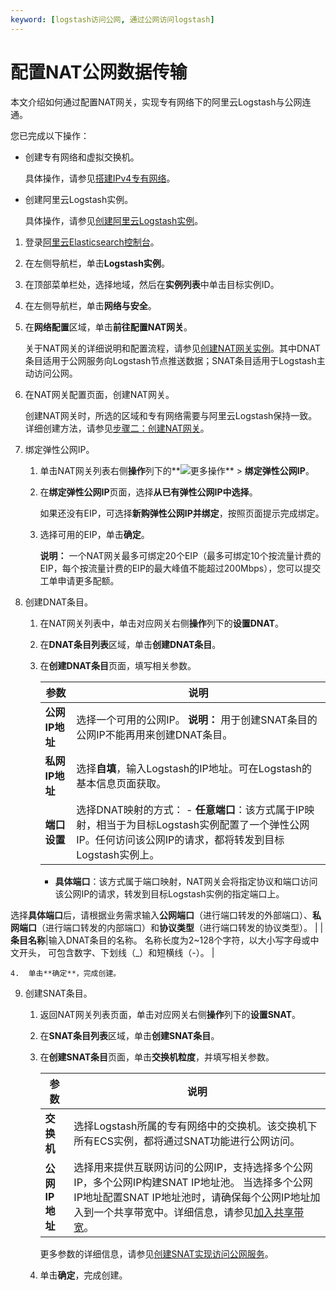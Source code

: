 ```yaml
---
keyword: [logstash访问公网, 通过公网访问logstash]
---
```


# 配置NAT公网数据传输

本文介绍如何通过配置NAT网关，实现专有网络下的阿里云Logstash与公网连通。

您已完成以下操作：

-   创建专有网络和虚拟交换机。

    具体操作，请参见[搭建IPv4专有网络](/intl.zh-CN/快速入门/搭建IPv4专有网络.md)。

-   创建阿里云Logstash实例。

    具体操作，请参见[创建阿里云Logstash实例](/intl.zh-CN/Logstash/快速入门/步骤一：创建实例/创建阿里云Logstash实例.md)。


1.  登录[阿里云Elasticsearch控制台](https://elasticsearch.console.aliyun.com/#/home)。

2.  在左侧导航栏，单击**Logstash实例**。

3.  在顶部菜单栏处，选择地域，然后在**实例列表**中单击目标实例ID。

4.  在左侧导航栏，单击**网络与安全**。

5.  在**网络配置**区域，单击**前往配置NAT网关**。

    关于NAT网关的详细说明和配置流程，请参见[创建NAT网关实例](/intl.zh-CN/控制台操作指南/创建NAT网关实例.md)。其中DNAT条目适用于公网服务向Logstash节点推送数据；SNAT条目适用于Logstash主动访问公网。

6.  在NAT网关配置页面，创建NAT网关。

    创建NAT网关时，所选的区域和专有网络需要与阿里云Logstash保持一致。详细创建方法，请参见[步骤二：创建NAT网关](/intl.zh-CN/快速入门/使用SNAT访问公网.md)。

7.  绑定弹性公网IP。

    1.  单击NAT网关列表右侧**操作**列下的**![更多操作](https://static-aliyun-doc.oss-accelerate.aliyuncs.com/assets/img/zh-CN/5026129951/p98649.png)** \> **绑定弹性公网IP**。

    2.  在**绑定弹性公网IP**页面，选择**从已有弹性公网IP中选择**。

        如果还没有EIP，可选择**新购弹性公网IP并绑定**，按照页面提示完成绑定。

    3.  选择可用的EIP，单击**确定**。

        **说明：** 一个NAT网关最多可绑定20个EIP（最多可绑定10个按流量计费的EIP，每个按流量计费的EIP的最大峰值不能超过200Mbps），您可以提交工单申请更多配额。

8.  创建DNAT条目。

    1.  在NAT网关列表中，单击对应网关右侧**操作**列下的**设置DNAT**。

    2.  在**DNAT条目列表**区域，单击**创建DNAT条目**。

    3.  在**创建DNAT条目**页面，填写相关参数。

        |参数|说明|
        |--|--|
        |**公网IP地址**|选择一个可用的公网IP。 **说明：** 用于创建SNAT条目的公网IP不能再用来创建DNAT条目。 |
        |**私网IP地址**|选择**自填**，输入Logstash的IP地址。可在Logstash的基本信息页面获取。|
        |**端口设置**|选择DNAT映射的方式：         -   **任意端口**：该方式属于IP映射，相当于为目标Logstash实例配置了一个弹性公网IP。任何访问该公网IP的请求，都将转发到目标Logstash实例上。
        -   **具体端口**：该方式属于端口映射，NAT网关会将指定协议和端口访问该公网IP的请求，转发到目标Logstash实例的指定端口上。

选择**具体端口**后，请根据业务需求输入**公网端口**（进行端口转发的外部端口）、**私网端口**（进行端口转发的内部端口）和**协议类型**（进行端口转发的协议类型）。 |
        |**条目名称**|输入DNAT条目的名称。 名称长度为2~128个字符，以大小写字母或中文开头， 可包含数字、下划线（\_）和短横线（-）。 |

    4.  单击**确定**，完成创建。

9.  创建SNAT条目。

    1.  返回NAT网关列表页面，单击对应网关右侧**操作**列下的**设置SNAT**。

    2.  在**SNAT条目列表**区域，单击**创建SNAT条目**。

    3.  在**创建SNAT条目**页面，单击**交换机粒度**，并填写相关参数。

        |参数|说明|
        |--|--|
        |**交换机**|选择Logstash所属的专有网络中的交换机。该交换机下所有ECS实例，都将通过SNAT功能进行公网访问。|
        |**公网IP地址**|选择用来提供互联网访问的公网IP，支持选择多个公网IP，多个公网IP构建SNAT IP地址池。 当选择多个公网IP地址配置SNAT IP地址池时，请确保每个公网IP地址加入到一个共享带宽中。详细信息，请参见[加入共享带宽](/intl.zh-CN/用户指南/管理按量计费实例/加入共享带宽.md)。 |

        更多参数的详细信息，请参见[创建SNAT实现访问公网服务](/intl.zh-CN/控制台操作指南/创建SNAT实现访问公网服务.md)。

    4.  单击**确定**，完成创建。


